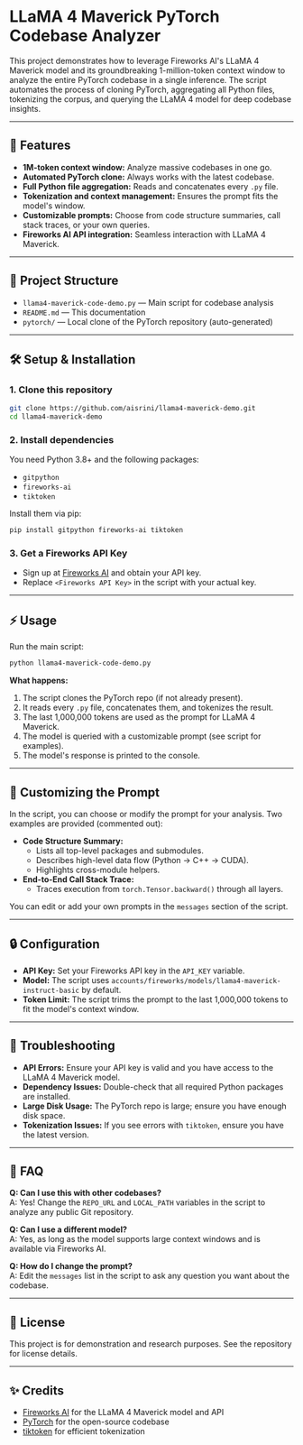 # LLaMA 4 Maverick PyTorch Codebase Analyzer

This project demonstrates how to leverage Fireworks AI's LLaMA 4 Maverick model and its groundbreaking 1-million-token context window to analyze the entire PyTorch codebase in a single inference. The script automates the process of cloning PyTorch, aggregating all Python files, tokenizing the corpus, and querying the LLaMA 4 model for deep codebase insights.

---

## 🚀 Features
- **1M-token context window:** Analyze massive codebases in one go.
- **Automated PyTorch clone:** Always works with the latest codebase.
- **Full Python file aggregation:** Reads and concatenates every `.py` file.
- **Tokenization and context management:** Ensures the prompt fits the model's window.
- **Customizable prompts:** Choose from code structure summaries, call stack traces, or your own queries.
- **Fireworks AI API integration:** Seamless interaction with LLaMA 4 Maverick.

---

## 📂 Project Structure

- `llama4-maverick-code-demo.py` — Main script for codebase analysis
- `README.md` — This documentation
- `pytorch/` — Local clone of the PyTorch repository (auto-generated)

---

## 🛠️ Setup & Installation

### 1. **Clone this repository**
```bash
git clone https://github.com/aisrini/llama4-maverick-demo.git
cd llama4-maverick-demo
```

### 2. **Install dependencies**
You need Python 3.8+ and the following packages:
- `gitpython`
- `fireworks-ai`
- `tiktoken`

Install them via pip:
```bash
pip install gitpython fireworks-ai tiktoken
```

### 3. **Get a Fireworks API Key**
- Sign up at [Fireworks AI](https://fireworks.ai/) and obtain your API key.
- Replace `<Fireworks API Key>` in the script with your actual key.

---

## ⚡ Usage

Run the main script:
```bash
python llama4-maverick-code-demo.py
```

**What happens:**
1. The script clones the PyTorch repo (if not already present).
2. It reads every `.py` file, concatenates them, and tokenizes the result.
3. The last 1,000,000 tokens are used as the prompt for LLaMA 4 Maverick.
4. The model is queried with a customizable prompt (see script for examples).
5. The model's response is printed to the console.

---

## 📝 Customizing the Prompt

In the script, you can choose or modify the prompt for your analysis. Two examples are provided (commented out):
- **Code Structure Summary:**
  - Lists all top-level packages and submodules.
  - Describes high-level data flow (Python → C++ → CUDA).
  - Highlights cross-module helpers.
- **End-to-End Call Stack Trace:**
  - Traces execution from `torch.Tensor.backward()` through all layers.

You can edit or add your own prompts in the `messages` section of the script.

---

## 🔒 Configuration

- **API Key:** Set your Fireworks API key in the `API_KEY` variable.
- **Model:** The script uses `accounts/fireworks/models/llama4-maverick-instruct-basic` by default.
- **Token Limit:** The script trims the prompt to the last 1,000,000 tokens to fit the model's context window.

---

## 🧩 Troubleshooting

- **API Errors:** Ensure your API key is valid and you have access to the LLaMA 4 Maverick model.
- **Dependency Issues:** Double-check that all required Python packages are installed.
- **Large Disk Usage:** The PyTorch repo is large; ensure you have enough disk space.
- **Tokenization Issues:** If you see errors with `tiktoken`, ensure you have the latest version.

---

## 🙋 FAQ

**Q: Can I use this with other codebases?**  
A: Yes! Change the `REPO_URL` and `LOCAL_PATH` variables in the script to analyze any public Git repository.

**Q: Can I use a different model?**  
A: Yes, as long as the model supports large context windows and is available via Fireworks AI.

**Q: How do I change the prompt?**  
A: Edit the `messages` list in the script to ask any question you want about the codebase.

---

## 📜 License

This project is for demonstration and research purposes. See the repository for license details.

---

## ✨ Credits
- [Fireworks AI](https://fireworks.ai/) for the LLaMA 4 Maverick model and API
- [PyTorch](https://github.com/pytorch/pytorch) for the open-source codebase
- [tiktoken](https://github.com/openai/tiktoken) for efficient tokenization